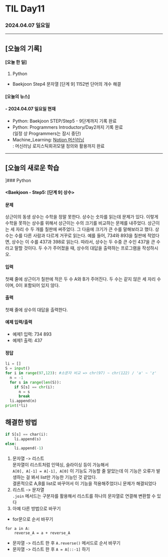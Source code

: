 # TIL Day11
### 2024.04.07 일요일

---

## [오늘의 기록]

#### [오늘 한 일]
1. Python
- Baekjoon Step4 문자열 [단계 9] 1152번 단어의 개수 해결

#### [오늘의 뉴스]

#### - 2024.04.07 일요일 현재
- Python: Baekjoon STEP/Step5 - 9단계까지 기록 완료
- Python: Programmers Introductory/Day2까지 기록 완료  
(일정 상 Programmers는 잠시 중단)
- Machine_Learning: [Notion 머신러닝](https://handsome-umbrella-c52.notion.site/a887c58b105a44d287c8f5d045e56f4e?pvs=4)  
: 머신러닝 로지스틱회귀모델 정의와 활용까지 완료

---
## [오늘의 새로운 학습
]### Python
#### <Baekjoon - Step5: [단계 9] 상수>
#### 문제  
상근이의 동생 상수는 수학을 정말 못한다. 상수는 숫자를 읽는데 문제가 있다. 이렇게 수학을 못하는 상수를 위해서 상근이는 수의 크기를 비교하는 문제를 내주었다. 상근이는 세 자리 수 두 개를 칠판에 써주었다. 그 다음에 크기가 큰 수를 말해보라고 했다.
상수는 수를 다른 사람과 다르게 거꾸로 읽는다. 예를 들어, 734와 893을 칠판에 적었다면, 상수는 이 수를 437과 398로 읽는다. 따라서, 상수는 두 수중 큰 수인 437을 큰 수라고 말할 것이다.
두 수가 주어졌을 때, 상수의 대답을 출력하는 프로그램을 작성하시오.

#### 입력
첫째 줄에 상근이가 칠판에 적은 두 수 A와 B가 주어진다. 두 수는 같지 않은 세 자리 수이며, 0이 포함되어 있지 않다.

#### 출력
첫째 줄에 상수의 대답을 출력한다.

#### 예제 입력/출력
- 예제1 입력: 734 893
- 예제1 출력: 437

#### 정답
```python
li = []
S = input()
for i in range(97,123): #소문자 비교 => chr(97) ~ chr(122) / 'a' ~ 'z'
  n = -1
  for s in range(len(S)):
    if S[s] == chr(i):
      n = s
      break
  li.append(n)
print(*li)
```
## 해결한 방법
```python
if S[s] == char(i):
    li.append(s)
else:
    li.append(-1)
```
1. 문자열 -> 리스트  
문자열이 리스트처럼 인덱싱, 슬라이싱 등이 가능해서  
`A[0], A[-1] = A[-1], A[0]` 이 기능도 가능할 줄 알았는데 이 기능은 오류가 발생하는 걸 봐서 list만 가능한 기능인 것 같았다.  
결론적으로 A,B를 list로 바꾸어서 이 기능을 적용해주었더니 문제가 해결되었다
2. 리스트 -> 문자열  
`.join` 메서드는 구분자를 활용해서 리스트를 하나의 문자열로 연결해 변환할 수 있다
3. 아예 다른 방법으로 바꾸기
- for문으로 순서 바꾸기
```
for a in A:
    reverse_A = a + reverse_A
```
- 문자열 -> 리스트 한 후 `A.reverse()` 메서드로 순서 바꾸기
- 문자열 -> 리스트 한 후 `A = A[::-1]` 하기
